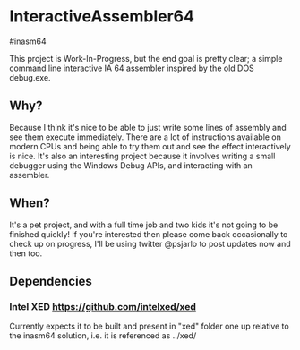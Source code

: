 # InteractiveAssembler64

#inasm64

This project is Work-In-Progress, but the end goal is pretty clear; a simple command line interactive IA 64 assembler inspired by the old DOS debug.exe.

## Why?
Because I think it's nice to be able to just write some lines of assembly and see them execute immediately. There are a lot of  instructions available on modern CPUs and being able to try them out and see the effect interactively is nice. 
It's also an interesting project because it involves writing a small debugger using the Windows Debug APIs, and interacting with an assembler. 

## When?
It's a pet project, and with a full time job and two kids it's not going to be finished quickly!
If you're interested then please come back occasionally to check up on progress, I'll be using twitter @psjarlo to post updates now and then too.

## Dependencies
### Intel XED https://github.com/intelxed/xed
Currently expects it to be built and present in "xed" folder one up relative to the inasm64 solution, i.e. it is referenced as ../xed/

